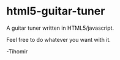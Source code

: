 html5-guitar-tuner
==================

A guitar tuner written in HTML5/javascript.

Feel free to do whatever you want with it.

-Tihomir

